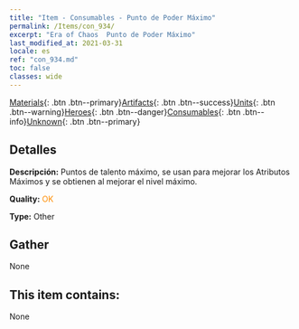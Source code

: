 ```yaml
---
title: "Item - Consumables - Punto de Poder Máximo"
permalink: /Items/con_934/
excerpt: "Era of Chaos  Punto de Poder Máximo"
last_modified_at: 2021-03-31
locale: es
ref: "con_934.md"
toc: false
classes: wide
---
```

 [Materials](/es/Items/){: .btn .btn--primary}[Artifacts](/es/Items/Artifacts/){: .btn .btn--success}[Units](/es/Items/Units/){: .btn .btn--warning}[Heroes](/es/Items/Heroes/){: .btn .btn--danger}[Consumables](/es/Items/Consumables/){: .btn .btn--info}[Unknown](/es/Items/Unknown/){: .btn .btn--primary}

## Detalles
 **Descripción:** Puntos de talento máximo, se usan para mejorar los Atributos Máximos y se obtienen al mejorar el nivel máximo.

 **Quality:** <span style="color: #FF8C00">OK</span>

 **Type:** Other

## Gather

  None

## This item contains:

  None

